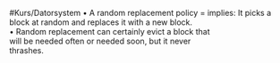 #Kurs/Datorsystem 
• A random replacement policy = implies: It picks a  
block at random and replaces it with a new block.  
• Random replacement can certainly evict a block that  
will be needed often or needed soon, but it never  
thrashes.